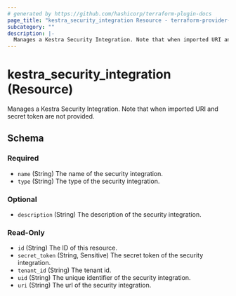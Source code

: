 ```yaml
---
# generated by https://github.com/hashicorp/terraform-plugin-docs
page_title: "kestra_security_integration Resource - terraform-provider-kestra"
subcategory: ""
description: |-
  Manages a Kestra Security Integration. Note that when imported URI and secret token are not provided.
---
```


# kestra_security_integration (Resource)

Manages a Kestra Security Integration. Note that when imported URI and secret token are not provided.



<!-- schema generated by tfplugindocs -->
## Schema

### Required

- `name` (String) The name of the security integration.
- `type` (String) The type of the security integration.

### Optional

- `description` (String) The description of the security integration.

### Read-Only

- `id` (String) The ID of this resource.
- `secret_token` (String, Sensitive) The secret token of the security integration.
- `tenant_id` (String) The tenant id.
- `uid` (String) The unique identifier of the security integration.
- `uri` (String) The url of the security integration.
